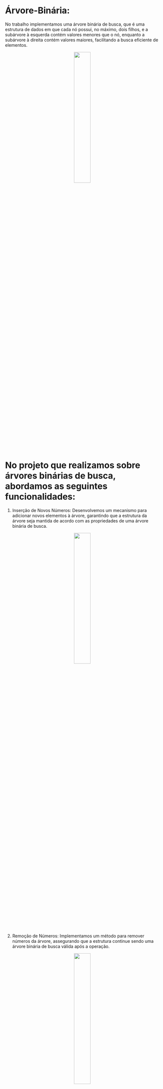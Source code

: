 # Árvore-Binária: 
No trabalho implementamos uma árvore binária de busca, que é uma estrutura de dados em que cada nó possui, no máximo, dois filhos, e a subárvore à esquerda contém valores menores que o nó, enquanto a subárvore à direita contém valores maiores, facilitando a busca eficiente de elementos.

<p align="center" width="100%">
  <img width="33%" src="https://user-images.githubusercontent.com/107360437/270016163-e0180ddf-b16f-4942-860c-c6756f44f95d.png">
</p>

# No projeto que realizamos sobre árvores binárias de busca, abordamos as seguintes funcionalidades:

1. Inserção de Novos Números:
Desenvolvemos um mecanismo para adicionar novos elementos à árvore, garantindo que a estrutura da árvore seja mantida de acordo com as propriedades de uma árvore binária de busca.

<p align="center" width="100%">
  <img width="33%" src="https://user-images.githubusercontent.com/107360437/270015946-9ab4a9ac-cdb0-4f8a-9af9-cbb08f1d8f23.png">
</p>

2. Remoção de Números:
 Implementamos um método para remover números da árvore, assegurando que a estrutura continue sendo uma árvore binária de busca válida após a operação.

<p align="center" width="100%">
  <img width="33%" src="https://user-images.githubusercontent.com/107360437/270015296-143ef007-a91f-4a26-afaa-82ee0bdbd616.png">
</p>

3. Busca de Elementos:
Criamos um algoritmo eficiente de busca, permitindo localizar elementos específicos na árvore com rapidez.

<p align="center" width="100%">
  <img width="33%" src="https://user-images.githubusercontent.com/107360437/270016118-f9a9af66-c900-4f47-90fe-13f1e843d9c3.png">
</p>

4. Impressão da Árvore:
Desenvolvemos uma função para imprimir a estrutura da árvore, facilitando a visualização e compreensão de sua organização.

<p align="center" width="100%">
  <img width="33%" src="https://user-images.githubusercontent.com/107360437/270016163-e0180ddf-b16f-4942-860c-c6756f44f95d.png">
</p>


# Como funciona o código:

1. Inserção de Novos Números(ARQUIVO):
   Modo em recursividade
   
2. Remoção de Números(ARQUIVO):
   São 3 situações de exclusão sendo, se há nenhum filho, se há 1 filho e se há 2 filhos.
   
  1.	Exclusão quando não há filhos:
	  •	Nesse caso, basta remover o nó da árvore. Não há filhos para se preocupar, então a exclusão é direta. O nó simplesmente é removido da árvore.

	2.	Exclusão quando há um filho:
	  •	Se o nó a ser excluído tem apenas um filho, o procedimento é um pouco mais complexo.
	  •	O nó a ser excluído é substituído pelo seu único filho.
	  •	A árvore ainda mantém a propriedade de árvore binária de busca, pois todos os elementos na subárvore esquerda (se existir) são menores que o nó pai, e todos os elementos na subárvore direita (se existir) são maiores.
	  •	O nó original é removido.

	3.	Exclusão quando há dois filhos:
	  •	Este é o caso mais complexo.
	  •	Primeiro, encontra-se o nó sucessor do nó a ser excluído. O sucessor é o menor elemento na subárvore direita do nó a ser excluído. Isso garante que o sucessor seja maior que todos os elementos na subárvore esquerda e menor que todos os elementos na subárvore direita do nó a ser excluído.
	  •	O valor do nó sucessor substitui o valor do nó a ser excluído.
	  •	Agora, o problema se reduz a excluir o nó sucessor, que pode ser tratado como um dos dois primeiros casos.

3. Busca de Elementos(ARQUIVO):
   // EXPLICAR LÓGICA
   
4. Impressão da Árvore(ARQUIVO):
   // EXPLICAR LÓGICA


Main.java:




# Exemplo de funcionamento:
1. Inserção de Novos Números:
   
   
2. Remoção de Números:
   
   
3. Busca de Elementos:
   
   
4. Impressão da Árvore:



